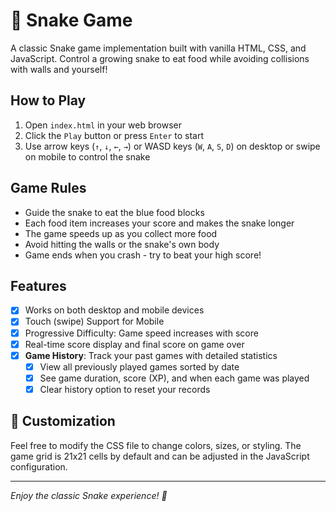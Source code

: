# 🐍 Snake Game

A classic Snake game implementation built with vanilla HTML, CSS, and JavaScript. Control a growing snake to eat food while avoiding collisions with walls and yourself!

## How to Play

1. Open `index.html` in your web browser
2. Click the `Play` button or press `Enter` to start
3. Use arrow keys (`↑`, `↓`, `←`, `→`) or WASD keys (`W`, `A`, `S`, `D`) on desktop or swipe on mobile to control the snake

## Game Rules

- Guide the snake to eat the blue food blocks
- Each food item increases your score and makes the snake longer
- The game speeds up as you collect more food
- Avoid hitting the walls or the snake's own body
- Game ends when you crash - try to beat your high score!

## Features

- [x] Works on both desktop and mobile devices
- [x] Touch (swipe) Support for Mobile
- [x] Progressive Difficulty: Game speed increases with score
- [x] Real-time score display and final score on game over
- [x] **Game History**: Track your past games with detailed statistics
  - [x] View all previously played games sorted by date
  - [x] See game duration, score (XP), and when each game was played
  - [x] Clear history option to reset your records

## 🎨 Customization

Feel free to modify the CSS file to change colors, sizes, or styling. The game grid is 21x21 cells by default and can be adjusted in the JavaScript configuration.

---

_Enjoy the classic Snake experience! 🐍_
